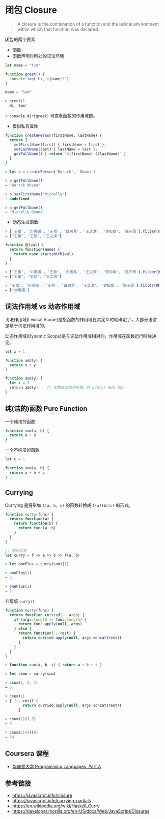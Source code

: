 # 闭包 Closure

> A closure is the combination of a function and the lexical environment within which that function was declared.

闭包的两个要素
* 函数
* 函数声明时所处的词法环境


```javascript
let name = "Tom"

function greet() {
  console.log(`Hi, ${name}!`)
}

name = "Sam"
```
```javascript
> greet()
  Hi, Sam!
```
💡 `console.dir(greet)` 可查看函数的作用域链。

* 模拟私有属性
```javascript
function createPerson(firstName, lastName) {
  return {
    setFirstName(first) { firstName = first },
    setLastName(last) { lastName = last },
    getFullName() { return `${firstName} ${lastName}` }
  }
}
```
```javascript
> let p = createPerson('Barack', 'Obama')

> p.getFullName()
→ "Barack Obama"

> p.setFirstName('Michelle')
→ undefined

> p.getFullName()
→ "Michelle Obama"
```
* 动态生成函数
```javascript
> ['王维', '刘禹锡', '王勃', '白居易', '王之涣', '贺知章', '陈子昂'].filter(name => name.startsWith('王'))
→ ["王维", "王勃", "王之涣"]
```
```javascript
function 姓(val) {
  return function(name) {
    return name.startsWith(val)
  }
}

> ['王维', '刘禹锡', '王勃', '白居易', '王之涣', '贺知章', '陈子昂'].filter(姓('王'))
→ ["王维", "王勃", "王之涣"]

> '王维', '刘禹锡', '王勃', '白居易', '王之涣', '贺知章', '陈子昂'].filter(姓('刘'))
→ ["刘禹锡"]
```

## 词法作用域 vs 动态作用域
词法作用域(Lexical Scope)是指函数的作用域在其定义时就确定了，大部分语言是基于词法作用域的。

动态作用域(Dynamic Scope)是与词法作用域相对的，作用域在函数运行时候决定。

```javascript
let x = 1

function add(y) {
  return x + y
}

function sum(y) {
  let x = 3
  return add(y)    // 如果是动态作用域，则 add(y) 返回 102
}
```

## 纯(洁的)函数 Pure Function
一个纯洁的函数
```javascript
function sum(a, b) {
  return a + b
}
```
一个不纯洁的函数
```javascript
let c = 1

function sum(a, b) {
  return a + b + c
}
```

## Currying
Currying 是将形如 `f(a, b, c)` 的函数转换成 `f(a)(b)(c)` 的形式。
```javascript
function curry(func) {
  return function(a) {
    return function(b) {
      return func(a, b)
    }
  }
}

// 等价写法
let curry = f => a => b => f(a, b)
```

```javascript
> let onePlus = curry(sum)(1)

> onePlus(1)
→ 2

> onePlus(2)
→ 3
```
升级版 `curry()`
```javascript
function curry(func) {
  return function curried(...args) {
    if (args.length >= func.length) {
      return func.apply(null, args)
    } else {
      return function(...rest) {
        return curried.apply(null, args.concat(rest))
      }
    }
  }
}
```
```javascript
> function sum(a, b, c) { return a + b + c }

> let csum = curry(sum)

> csum(1, 2, 3)
→ 6

> csum(1)
→ ƒ (...rest) {
        return curried.apply(null, args.concat(rest))
      }
      
> csum(1)(3,5)
→ 9

> csum(1)(4)(9)
→ 14
```


## Coursera 课程
* [华盛顿大学 Programming Languages, Part A](https://www.coursera.org/learn/programming-languages)

## 参考链接
* https://javascript.info/closure
* https://javascript.info/currying-partials
* https://en.wikipedia.org/wiki/Haskell_Curry
* https://developer.mozilla.org/en-US/docs/Web/JavaScript/Closures
